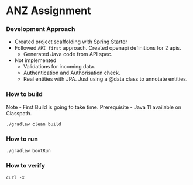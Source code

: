 # ANZ Assignment

### Development Approach
- Created project scaffolding with [Spring Starter](https://start.spring.io/)
- Followed `API first` approach. Created openapi definitions for 2 apis.
    - Generated Java code from API spec.
- Not implemented 
    - Validations for incoming data.
    - Authentication and Authorisation check.
    - Real entities with JPA. Just using a @data class to annotate entities.

### How to build 
Note - First Build is going to take time.
Prerequisite - Java 11 available on Classpath.
```
./gradlew clean build
``` 

### How to run
```
./gradlew bootRun
```

### How to verify 
```
curl -x 
```
